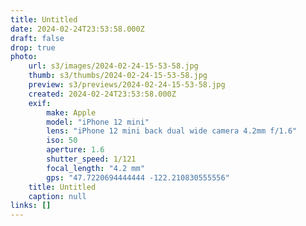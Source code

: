 ```yaml
---
title: Untitled
date: 2024-02-24T23:53:58.000Z
draft: false
drop: true
photo:
    url: s3/images/2024-02-24-15-53-58.jpg
    thumb: s3/thumbs/2024-02-24-15-53-58.jpg
    preview: s3/previews/2024-02-24-15-53-58.jpg
    created: 2024-02-24T23:53:58.000Z
    exif:
        make: Apple
        model: "iPhone 12 mini"
        lens: "iPhone 12 mini back dual wide camera 4.2mm f/1.6"
        iso: 50
        aperture: 1.6
        shutter_speed: 1/121
        focal_length: "4.2 mm"
        gps: "47.7220694444444 -122.210830555556"
    title: Untitled
    caption: null
links: []
---
```

